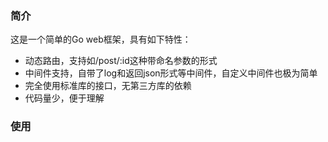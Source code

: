 ### 简介
这是一个简单的Go web框架，具有如下特性：
* 动态路由，支持如/post/:id这种带命名参数的形式
* 中间件支持，自带了log和返回json形式等中间件，自定义中间件也极为简单
* 完全使用标准库的接口，无第三方库的依赖
* 代码量少，便于理解

### 使用
